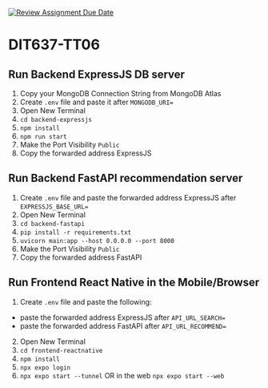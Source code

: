 [![Review Assignment Due Date](https://classroom.github.com/assets/deadline-readme-button-22041afd0340ce965d47ae6ef1cefeee28c7c493a6346c4f15d667ab976d596c.svg)](https://classroom.github.com/a/njX8kneg)
# DIT637-TT06 

## Run Backend ExpressJS DB server
1. Copy your MongoDB Connection String from MongoDB Atlas
2. Create `.env` file and paste it after `MONGODB_URI=`
3. Open New Terminal
4. `cd backend-expressjs`
5. `npm install`
7. `npm run start`
8. Make the Port Visibility `Public`
9. Copy the forwarded address ExpressJS

## Run Backend FastAPI recommendation server
1. Create `.env` file and paste the forwarded address ExpressJS after `EXPRESSJS_BASE_URL=`
2. Open New Terminal
3. `cd backend-fastapi`
4. `pip install -r requirements.txt`
5. `uvicorn main:app --host 0.0.0.0 --port 8000`
6. Make the Port Visibility `Public`
7. Copy the forwarded address FastAPI

## Run Frontend React Native in the Mobile/Browser
1. Create `.env` file and paste the following:
- paste the forwarded address ExpressJS after  `API_URL_SEARCH=`
- paste the forwarded address FastAPI after `API_URL_RECOMMEND=`
2. Open New Terminal
3. `cd frontend-reactnative`
4. `npm install`
5. `npx expo login`
6. `npx expo start --tunnel` OR in the web `npx expo start --web`
